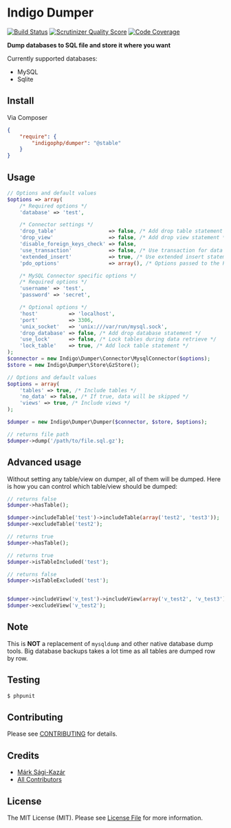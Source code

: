 # Indigo Dumper

[![Build Status](https://travis-ci.org/indigophp/dumper.png?branch=develop)](https://travis-ci.org/indigophp/dumper)
[![Scrutinizer Quality Score](https://scrutinizer-ci.com/g/indigophp/dumper/badges/quality-score.png?s=67092d22b834c80f6cd14300c7a57f8d099c6b07)](https://scrutinizer-ci.com/g/indigophp/dumper/)
[![Code Coverage](https://scrutinizer-ci.com/g/indigophp/dumper/badges/coverage.png?s=794fee9a844c2f9ee7db2cd3f6f66864c81e0926)](https://scrutinizer-ci.com/g/indigophp/dumper/)

**Dump databases to SQL file and store it where you want**


Currently supported databases:

* MySQL
* Sqlite


## Install

Via Composer

``` json
{
    "require": {
        "indigophp/dumper": "@stable"
    }
}
```


## Usage

``` php
// Options and default values
$options => array(
    /* Required options */
    'database' => 'test',

    /* Connector settings */
    'drop_table'                 => false, /* Add drop table statement */
    'drop_view'                  => false, /* Add drop view statement */
    'disable_foreign_keys_check' => false,
    'use_transaction'            => false, /* Use transaction for data retrieving */
    'extended_insert'            => true, /* Use extended insert statements */
    'pdo_options'                => array(), /* Options passed to the PDO driver */

    /* MySQL Connector specific options */
    /* Required options */
    'username' => 'test',
    'password' => 'secret',

    /* Optional options */
    'host'          => 'localhost',
    'port'          => 3306,
    'unix_socket'   => 'unix:///var/run/mysql.sock',
    'drop_database' => false, /* Add drop database statement */
    'use_lock'      => false, /* Lock tables during data retrieve */
    'lock_table'    => true, /* Add lock table statement */
);
$connector = new Indigo\Dumper\Connector\MysqlConnector($options);
$store = new Indigo\Dumper\Store\GzStore();

// Options and default values
$options = array(
    'tables' => true, /* Include tables */
    'no_data' => false, /* If true, data will be skipped */
    'views' => true, /* Include views */
);

$dumper = new Indigo\Dumper\Dumper($connector, $store, $options);

// returns file path
$dumper->dump('/path/to/file.sql.gz');
```


## Advanced usage

Without setting any table/view on dumper, all of them will be dumped. Here is how you can control which table/view should be dumped:

``` php
// returns false
$dumper->hasTable();

$dumper->includeTable('test')->includeTable(array('test2', 'test3'));
$dumper->excludeTable('test2');

// returns true
$dumper->hasTable();

// returns true
$dumper->isTableIncluded('test');

// returns false
$dumper->isTableExcluded('test');


$dumper->includeView('v_test')->includeView(array('v_test2', 'v_test3'));
$dumper->excludeView('v_test2');
```

## Note

This is **NOT** a replacement of `mysqldump` and other native database dump tools. Big database backups takes a lot time as all tables are dumped row by row.


## Testing

``` bash
$ phpunit
```


## Contributing

Please see [CONTRIBUTING](https://github.com/indigophp/dumper/blob/develop/CONTRIBUTING.md) for details.


## Credits

- [Márk Sági-Kazár](https://github.com/sagikazarmark)
- [All Contributors](https://github.com/indigophp/dumper/contributors)


## License

The MIT License (MIT). Please see [License File](https://github.com/indigophp/dumper/blob/develop/LICENSE) for more information.